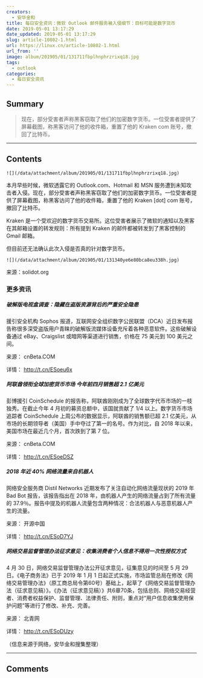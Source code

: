```yaml
---
creators:
  - 安华金和
title: 每日安全资讯：微软 Outlook 邮件服务被入侵细节：目标可能是数字货币
date: 2019-05-01 13:17:29
date_updated: 2019-05-01 13:17:29
slug: article-10802-1.html
url: https://linux.cn/article-10802-1.html
url_from: ''
image: album/201905/01/131711fbplhnphrzrixq18.jpg
tags:
  - outlook
categories:
  - 每日安全资讯
---
```


## Summary

> 现在，部分受害者声称黑客窃取了他们的加密数字货币。一位受害者提供了屏幕截图，称黑客访问了他的收件箱，重置了他的 Kraken  com 账号，撤回了比特币。

***

<!-- more -->

## Contents

`![](/data/attachment/album/201905/01/131711fbplhnphrzrixq18.jpg)`

本月早些时候，微软透露它的 Outlook.com、Hotmail 和 MSN 服务遭到未知攻击者入侵。现在，部分受害者声称黑客窃取了他们的加密数字货币。一位受害者提供了屏幕截图，称黑客访问了他的收件箱，重置了他的 Kraken [dot] com 账号，撤回了比特币。

Kraken 是一个受欢迎的数字货币交易所。这位受害者展示了微软的通知以及黑客在其邮箱设置的转发规则：所有提到 Kraken 的邮件都被转发到了黑客控制的 Gmail 邮箱。

但目前还无法确认此次入侵是否真的针对数字货币。

`![](/data/attachment/album/201905/01/131340ye6e80bca8eu338h.jpg)`

来源：solidot.org

### 更多资讯

##### 破解版电视盒调查：隐藏在盗版资源背后的严重安全隐患

援引安全机构 Sophos 报道，互联网安全组织数字公民联盟（DCA）近日发布报告称很多深受盗版用户青睐的破解版流媒体设备充斥着各种恶意软件。这些破解设备通过 eBay、Craigslist 或暗网等渠道进行销售，价格在 75 美元到 100 美元之间。

来源： cnBeta.COM

详情： <http://t.cn/ESoeu6x> 

##### 阿联酋领衔全球加密货币市场 今年前四月销售超 2.1 亿美元

彭博援引 CoinSchedule 的报告称，阿联酋刚刚成为了全球数字代币市场的一枝独秀。在截止今年 4 月初的募资总额中，该国就贡献了 1/4 以上。数字货币市场追踪者 CoinSchedule 上周公布的数据显示，阿联酋的销售额已超 2.1 亿美元，从市场的长期领导者（美国）手中夺过了第一的名号。作为对比，自 2018 年以来，美国市场在最近几个月，首次跌到了第 7 位。

来源： cnBeta.COM

详情： <http://t.cn/ESoeDSZ> 

##### 2018 年近 40% 网络流量来自机器人

网络安全服务商 Distil Networks 近期发布了关注自动化网络流量现状的 2019 年 Bad Bot 报告，该报告指出在 2018 年，由机器人产生的网络流量占到了所有流量的 37.9％。报告中提及的机器人流量包含两种情况：合法机器人与恶意机器人产生的流量。

来源： 开源中国

详情： <http://t.cn/ESoD7YJ> 

##### 网络交易监督管理办法征求意见：收集消费者个人信息不得用一次性授权方式

4 月 30 日，网络交易监督管理办法公开征求意见，征集意见的时间至 5 月 29 日。《电子商务法》已于 2019 年 1 月 1 日起正式实施，市场监管总局在修改《网络交易管理办法》（原工商总局令第60号）基础上，起草了《网络交易监督管理办法（征求意见稿）》。《办法（征求意见稿）》共6章70条，包括总则、网络交易经营者、消费者权益保护、监督管理、法律责任、附则，重点对“用户信息收集使用保护问题”等进行了修改、补充、完善。

来源： 北青网

详情： <http://t.cn/ESoDUzy> 

（信息来源于网络，安华金和搜集整理）

***

## Comments
